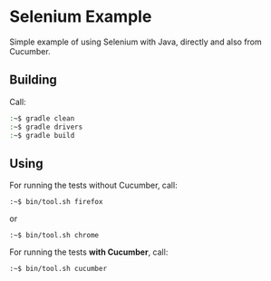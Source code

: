 Selenium Example
================

Simple example of using Selenium with Java, directly and also from Cucumber.

Building
--------
Call:
```bash
:~$ gradle clean
:~$ gradle drivers
:~$ gradle build
```

Using
-----

For running the tests without Cucumber, call:
```
:~$ bin/tool.sh firefox
```
or
```
:~$ bin/tool.sh chrome
```

For running the tests **with Cucumber**, call:

```
:~$ bin/tool.sh cucumber
```